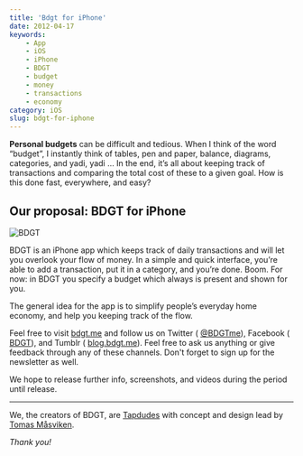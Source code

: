 ```yaml
---
title: 'Bdgt for iPhone'
date: 2012-04-17
keywords:
    - App
    - iOS
    - iPhone
    - BDGT
    - budget
    - money
    - transactions
    - economy
category: iOS
slug: bdgt-for-iphone
---
```


**Personal budgets** can be difficult and tedious. When I think of the word “budget”, I instantly think of tables, pen and paper, balance, diagrams, categories, and yadi, yadi … In the end, it’s all about keeping track of transactions and comparing the total cost of these to a given goal. How is this done fast, everywhere, and easy?
## Our proposal: BDGT for iPhone
![BDGT](http://f.cl.ly/items/121Z2e0Y2g3d3k1r2M27/facebook_cover_photo.png) 
 
 BDGT is an iPhone app which keeps track of daily transactions and will let you overlook your flow of money. In a simple and quick interface, you’re able to add a transaction, put it in a category, and you’re done. Boom. For now: in BDGT you specify a budget which always is present and shown for you.
 
 The general idea for the app is to simplify people’s everyday home economy, and help you keeping track of the flow.
 
 Feel free to visit [bdgt.me](http://bdgt.me) and follow us on Twitter ( [@BDGTme](http://twitter.com/bdgtme)), Facebook ( [BDGT](http://www.facebook.com/pages/Bdgt/386636014682653)), and Tumblr ( [blog.bdgt.me](http://blog.bdgt.me)). Feel free to ask us anything or give feedback through any of these channels. Don't forget to sign up for the newsletter as well.
 
 We hope to release further info, screenshots, and videos during the period until release.
* * *
We, the creators of BDGT, are [Tapdudes](http://tapdudes.com/) with concept and design lead by [Tomas Måsviken](http://twitter.com/masviken).
 
 _Thank you!_
